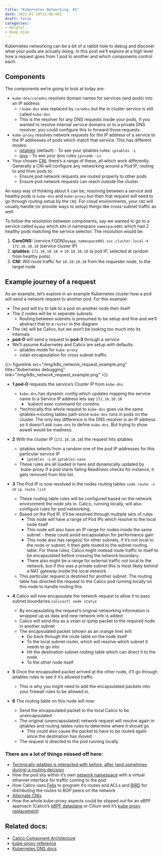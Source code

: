 ```yaml
---
title: "Kubernetes Networking: #1"
date: 2022-01-10T12:06:09Z
draft: false
categories:
- Helpful
- Deep dive
---
```


Kubernetes networking can be a bit of a rabbit hole to debug and discover what your pods are actually doing. In this post we’ll explore at a high level how a request goes from 1 pod to another and which components control each.

<!--more-->

## Components

The components we’re going to look at today are:

- `kube-dns/coredns` resolves domain names for services (and pods) into an IP address
    - ℹ️ `kube-dns` was replaced by `coredns` but the in cluster service is still called `kube-dns`
    - This is the resolver for any DNS requests inside your pods, if you wanted to resolve internal service domains or to a private DNS resolver, you could configure this to forward those requests.
- `kube-proxy` resolves network requests for the IP address of a service to the IP addresses of pods which match that service. This has different modes:
    - [iptables](https://en.wikipedia.org/wiki/Iptables) (default) - To see your iptables rules: `iptables -L`
    - [ipvs](https://kubernetes.io/blog/2018/07/09/ipvs-based-in-cluster-load-balancing-deep-dive/) - To see your ipvs rules `ipvsadm -Ln`
- Your chosen [CNI](https://kubernetes.io/docs/concepts/cluster-administration/networking/#calico), there’s a range of these, all which work differently. Generally a CNI will configure any networking around a Pod IP, routing to and from pods to:
    - Ensure pod network requests are routed properly to other pods
    - Ensure pod network requests can reach outside the cluster

An easy way of thinking about it can be, resolving between a service and healthy pods is `kube-dns` and `kube-proxy` but then that request will need to go through routing setup by the `CNI`. For cloud environments, your `CNI` will usually handle (or provide ways to setup) things like cross-subnet traffic as well.

To follow the resolution between components, say we wanted to go to a service called `myapp` which sits in namespace `namespace001` which had 2 healthy pods matching the service selector. The resolution would be:

1. **CoreDNS:** (service FQDN)`myapp.namespace001.svc.cluster.local` → `172.16.10.10` (service cluster IP)
2. **iptables:** `172.16.10.10` → `10.10.10.10` (a pod IP, selected at random from healthy pods)
3. **CNI:** Will route traffic for `10.10.10.10` from the requester node, to the target node

## Example journey of a request

As an example, let’s explore in an example Kubernetes cluster how a pod will send a network request to another pod.
For this example:

- The pod will try to talk to a pod on another node then itself
- The 2 nodes will be in seperate subnets
    - Routing between subnets is presumed to be setup and fine and we’ll abstract that to a `router` in the diagram
- The `CNI` will be Calico, but we won’t be looking too much into its internals
- **pod-0** will send a request to **pod-3** through a service
- We’ll assume Kubernetes and Calico are setup with defaults:
    - iptables mode for `kube-proxy`
    - vxlan encapsulation for cross subnet traffic

{{< figurelink src="/img/k8s_network_request_example.png" title="Kubernetes debugging" link="/img/k8s_network_request_example.png" >}}

- **1** **pod-0** requests the service’s Cluster IP from `kube-dns` 

    - `kube-dns` has dynamic config which updates mapping the service name to a Service IP address lets say `172.16.10.10`
        - `kubectl exec command for coredns
    - *technically this whole request to `kube-dns` goes via the same iptables→routing tables path since `kube-dns` runs in pods on the cluster. The only key difference is the DNS resolver is an IP address so it doesn’t ask `kube-dns` to define `kube-dns`. But trying to show aswell would be madness.

- **2** With the cluster IP (`172.16.10.10`) the request hits iptables

    - iptables selects from a random one of the pod IP addresses for this particular service IP
        - `iptables -L` or `iptables-save`
    - These rules are all loaded in here and dynamically updated by `kube-proxy If a pod starts failing Readiness checks for instance, it gets removed from this list.

- **3** The Pod IP is now resolved in the nodes routing tables `sudo route -n` or `ip route list`

    - These routing table rules will be configured based on the network environment the node sits in. Calico, running locally, will also configure rules for pod networking.
    - Based on the Pod IP, it’ll be resolved through multiple sets of rules:
        - This node will have a range of Pod IPs which resolve to the local node itself
        - This node will also have an IP range for nodes inside the same subnet - these could avoid encapsulation for performance gain
        - This node also has range(s) for other subnets, if it’s not local to the node or subnet, it then gets routed to the subnet routing table. For these rules, Calico might instead route traffic to itself to be encapsulated before crossing the network boundary.
        - There also might be a range for external traffic not local to the network, but if this was a private subnet this is most likely behind a NAT gateway inside the local network
    - This particular request is destined for another subnet. The routing table has directed the request to the Calico pod running locally on this node to handle routing this.

- **4** Calico will now encapsulate the network request to allow it to pass subnet boundaries `calicoctl node status`

    - By encapsulating the request’s original networking information is wrapped up as data and new network info is added
    - Calico will send this as a vxlan or ipinip packet to the required node in another subnet
    - The encapsulated packet (shown as an orange line) will:
        - Go back through the route table on the node itself
        - To the local subnet router, which will resolve which subnet it needs to go into
        - Hit the destination subnet routing table which can direct it to the node
        - To the other node itself

- **5** Once the encapsulted packet arrived at the other node, it’ll go through iptables rules to see if it’s allowed traffic.

    - This is why you might need to add the encapsulated packets into your firewall rules to be allowed in.

- **6** The routing table on this node will now:

    - Send the encapsulated packet to the local Calico to be unencapsulated
    - The original (unencapsulated) network request will resolve again in iptables and routing tables rules to determine where it should go
        - This could also cause the packet to have to be routed again since the destination has moved
    - The request is directed to the pod running locally

### There are a lot of things missed off here:

- [Technically iptables is interacted with before, after (and sometimes during) a routing decision](http://www.adminsehow.com/2011/09/iptables-packet-traverse-map/)
- How the pod sits within it’s own [network namespace](https://blog.scottlowe.org/2013/09/04/introducing-linux-network-namespaces/) with a virtual ethernet interface for traffic coming to the pod
- How Calico uses [Felix](https://projectcalico.docs.tigera.io/reference/felix/) to program it’s routes and ACLs and [BIRD](https://bird.network.cz/) for distributing the routes to BGP peers on the network
- [Alternate CNIs](https://kubernetes.io/docs/concepts/cluster-administration/networking/)
- How the whole kube-proxy aspects could be stipped out for an eBPF approach (Calico’s [eBPF dataplane](https://projectcalico.docs.tigera.io/maintenance/ebpf/enabling-bpf) or Cilium and it’s [kube proxy replacement](https://docs.cilium.io/en/v1.9/gettingstarted/kubeproxy-free/))

 ## Related docs:

- [Calico Component Architecture](https://projectcalico.docs.tigera.io/reference/architecture/overview)
- [kube-proxy reference](https://kubernetes.io/docs/reference/command-line-tools-reference/kube-proxy/)
- [Kubernetes DNS docs](https://kubernetes.io/docs/concepts/services-networking/dns-pod-service/)